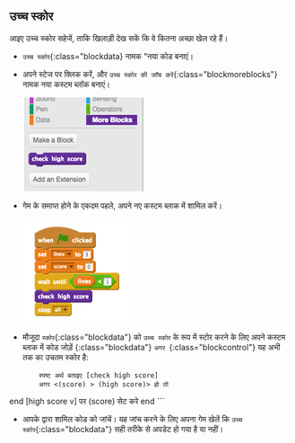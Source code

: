 ## उच्च स्कोर

आइए उच्च स्कोर सहेजें, ताकि खिलाड़ी देख सकें कि वे कितना अच्छा खेल रहे हैं।



+ `उच्च स्कोर`{:class="blockdata} नामक "नया कोड बनाएं।

+ अपने स्टेज पर क्लिक करें, और `उच्च स्कोर की जाँच करें`{:class="blockmoreblocks"} नामक नया कस्टम ब्लॉक बनाएं।

	![screenshot](images/dots-custom-1.png)

+ गेम के समाप्त होने के एकदम पहले, अपने नए कस्टम ब्लाक में शामिल करें।

	![screenshot](images/dots-custom-2.png)

+ मौजूदा `स्कोर`{:class="blockdata"} को `उच्च स्कोर` के रूप में स्टोर करने के लिए अपने कस्टम ब्लाक में कोड जोड़ें {:class="blockdata"} `अगर `{:class="blockcontrol"} यह अभी तक का उचतम स्कोर है:

	```blocks
		स्पष्ट अर्थ बताइए [check high score]
		अगर <(score) > (high score)> हो तो
end
			[high score v] पर (score) सेट करे
		end
	```

+ आपके द्वारा शामिल कोड को जांचें। यह जांच करने के लिए अपना गेम खेलें कि `उच्च स्कोर`{:class="blockdata"} सही तरीके से अपडेट हो गया है या नहीं।



